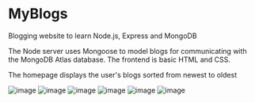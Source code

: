 # MyBlogs

Blogging website to learn Node.js, Express and MongoDB

The Node server uses Mongoose to model blogs for communicating with the MongoDB Atlas database. The frontend is basic HTML and CSS.

The homepage displays the user's blogs sorted from newest to oldest

![image](https://github.com/TongguangZhang/MyBlogs/assets/87918107/ebd53cd9-fc57-40b2-b50f-61d41c663360)
![image](https://github.com/TongguangZhang/MyBlogs/assets/87918107/9230dffb-5399-4fc1-9505-1e88a743af42)
![image](https://github.com/TongguangZhang/MyBlogs/assets/87918107/db0ce1ec-f126-4d1d-9ac8-e85e9075356f)
![image](https://github.com/TongguangZhang/MyBlogs/assets/87918107/74114873-2a32-4364-adf1-51572445f231)
![image](https://github.com/TongguangZhang/MyBlogs/assets/87918107/32e03d48-b79b-4157-81e6-ae0c977656ec)
![image](https://github.com/TongguangZhang/MyBlogs/assets/87918107/85d1010d-f89a-47fe-8a57-669c5913891f)
